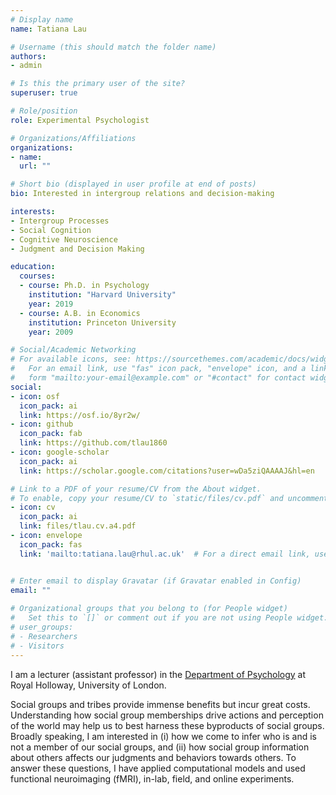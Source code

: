 ```yaml
---
# Display name
name: Tatiana Lau

# Username (this should match the folder name)
authors: 
- admin

# Is this the primary user of the site?
superuser: true

# Role/position
role: Experimental Psychologist

# Organizations/Affiliations
organizations:
- name: 
  url: ""

# Short bio (displayed in user profile at end of posts)
bio: Interested in intergroup relations and decision-making

interests:
- Intergroup Processes
- Social Cognition
- Cognitive Neuroscience
- Judgment and Decision Making

education:
  courses:
  - course: Ph.D. in Psychology
    institution: "Harvard University"
    year: 2019
  - course: A.B. in Economics
    institution: Princeton University
    year: 2009

# Social/Academic Networking
# For available icons, see: https://sourcethemes.com/academic/docs/widgets/#icons
#   For an email link, use "fas" icon pack, "envelope" icon, and a link in the
#   form "mailto:your-email@example.com" or "#contact" for contact widget.
social:
- icon: osf
  icon_pack: ai
  link: https://osf.io/8yr2w/
- icon: github
  icon_pack: fab
  link: https://github.com/tlau1860
- icon: google-scholar
  icon_pack: ai
  link: https://scholar.google.com/citations?user=wDa5ziQAAAAJ&hl=en

# Link to a PDF of your resume/CV from the About widget.
# To enable, copy your resume/CV to `static/files/cv.pdf` and uncomment the lines below.  
- icon: cv
  icon_pack: ai
  link: files/tlau.cv.a4.pdf
- icon: envelope
  icon_pack: fas
  link: 'mailto:tatiana.lau@rhul.ac.uk'  # For a direct email link, use "mailto:test@example.org".


# Enter email to display Gravatar (if Gravatar enabled in Config)
email: ""
  
# Organizational groups that you belong to (for People widget)
#   Set this to `[]` or comment out if you are not using People widget.  
# user_groups:
# - Researchers
# - Visitors
---
```


I am a lecturer (assistant professor) in the [Department of Psychology](https://www.royalholloway.ac.uk/research-and-teaching/departments-and-schools/psychology/) at Royal Holloway, University of London.

Social groups and tribes provide immense benefits but incur great costs. Understanding how social group memberships drive actions and perception of the world may help us to best harness these byproducts of social groups. Broadly speaking, I am interested in (i) how we come to infer who is and is not a member of our social groups, and (ii) how social group information about others affects our judgments and behaviors towards others. To answer these questions, I have applied computational models and used functional neuroimaging (fMRI), in-lab, field, and online experiments.